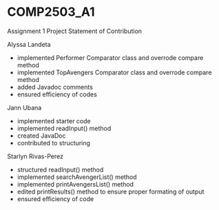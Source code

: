 # COMP2503_A1
Assignment 1 Project
Statement of Contribution

Alyssa Landeta
- implemented Performer Comparator class and overrode compare method
- implemented TopAvengers Comparator class and overrode compare method
- added Javadoc comments
- ensured efficiency of codes

  
Jann Ubana
- implemented starter code
- implemented readInput() method
- created JavaDoc
- contributed to structuring 

Starlyn Rivas-Perez
- structured readInput() method
- implemented searchAvengerList() method
- implemented printAvengersList() method
- edited printResults() method to ensure proper formating of output
- ensured efficiency of code







